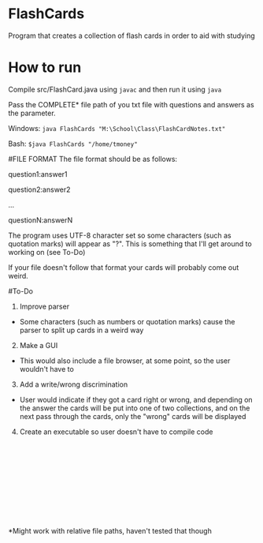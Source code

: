 # FlashCards
Program that creates a collection of flash cards in order to aid with studying

# How to run
Compile src/FlashCard.java using `javac` and then run it using `java`

Pass the COMPLETE* file path of you txt file with questions and answers as the parameter. 

Windows:  `java FlashCards "M:\School\Class\FlashCardNotes.txt"` 

Bash:     `$java FlashCards "/home/tmoney"`

#FILE FORMAT
The file format should be as follows:

question1:answer1

question2:answer2

...

questionN:answerN

The program uses UTF-8 character set so some characters (such as quotation marks) will appear as "?". This is something that I'll get around to working on (see To-Do)

If your file doesn't follow that format your cards will probably come out weird.




#To-Do
1. Improve parser  
  * Some characters (such as numbers or quotation marks) cause the parser to split up cards in a weird way
2. Make a GUI  
  * This would also include a file browser, at some point, so the user wouldn't have to 
3. Add a write/wrong discrimination  
  * User would indicate if they got a card right or wrong, and depending on the answer the cards will be put into one of two collections, and on the next pass through the cards, only the "wrong" cards will be displayed
4. Create an executable so user doesn't have to compile code
<br/>
<br/>
<br/>
<br/>
<br/>
<br/>  
<br/>
<br/>
<br/>
<br/>
*Might work with relative file paths, haven't tested that though
